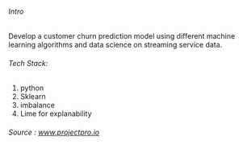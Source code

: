 ###### Intro
Develop a customer churn prediction model using different machine learning algorithms and data science on streaming service data.

###### Tech Stack:
1) python 
2) Sklearn
3) imbalance
4) Lime for explanability

###### Source : www.projectpro.io